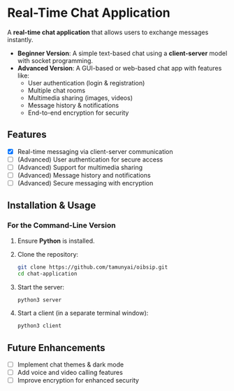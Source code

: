 # Real-Time Chat Application

A **real-time chat application** that allows users to exchange messages instantly.

- **Beginner Version**: A simple text-based chat using a **client-server** model with socket programming.
- **Advanced Version**: A GUI-based or web-based chat app with features like:
  - User authentication (login & registration)
  - Multiple chat rooms
  - Multimedia sharing (images, videos)
  - Message history & notifications
  - End-to-end encryption for security

## Features

- [x] Real-time messaging via client-server communication
- [ ] (Advanced) User authentication for secure access
- [ ] (Advanced) Support for multimedia sharing
- [ ] (Advanced) Message history and notifications
- [ ] (Advanced) Secure messaging with encryption

## Installation & Usage

### For the Command-Line Version

1. Ensure **Python** is installed.
2. Clone the repository:

   ```bash
   git clone https://github.com/tamunyai/oibsip.git
   cd chat-application
   ```

3. Start the server:

   ```bash
   python3 server
   ```

4. Start a client (in a separate terminal window):

   ```bash
   python3 client
   ```

## Future Enhancements

- [ ] Implement chat themes & dark mode
- [ ] Add voice and video calling features
- [ ] Improve encryption for enhanced security

